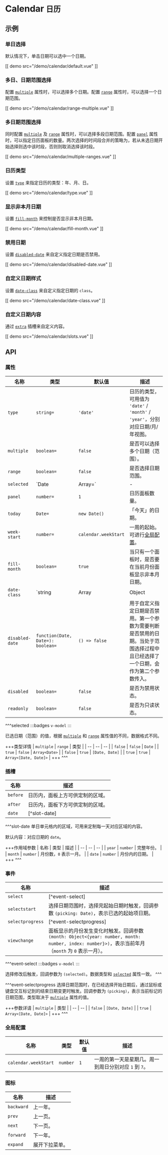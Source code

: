 # Calendar <small>日历</small>

## 示例

### 单日选择

默认情况下，单击日期可以选中一个日期。

[[ demo src="/demo/calendar/default.vue" ]]

### 多日、日期范围选择

配置 [`multiple`](#props-multiple) 属性时，可以选择多个日期。配置 [`range`](#props-range) 属性时，可以选择一个日期范围。

[[ demo src="/demo/calendar/range-multiple.vue" ]]

### 多日期范围选择

同时配置 [`multiple`](#props-multiple) 及 [`range`](#props-range) 属性时，可以选择多段日期范围。配置 [`panel`](#props-panel) 属性时，可以指定日历面板的数量。两次选择的时间段合并的策略为，若从未选日期开始选择则选中该时段，否则则取消选择该时段。

[[ demo src="/demo/calendar/multiple-ranges.vue" ]]

### 日历类型

设置 [`type`](#props-type) 来指定日历的类型：年、月、日。

[[ demo src="/demo/calendar/type.vue" ]]

### 显示非本月日期

设置 [`fill-month`](#props-fill-month) 来控制是否显示非本月日期。

[[ demo src="/demo/calendar/fill-month.vue" ]]

### 禁用日期

设置 [`disabled-date`](#props-disabled-date) 来自定义指定日期是否禁用。

[[ demo src="/demo/calendar/disabled-date.vue" ]]

### 自定义日期样式

设置 [`date-class`](#props-date-class) 来自定义指定日期的 `class`。

[[ demo src="/demo/calendar/date-class.vue" ]]

### 自定义日期内容

通过 [`extra`](#slots-extra) 插槽来自定义内容。

[[ demo src="/demo/calendar/slots.vue" ]]

## API

### 属性

| 名称 | 类型 | 默认值 | 描述 |
| -- | -- | -- | -- |
| ``type`` | `string=` | `'date'` | 日历的类型，可用值为 `'date'` / `'month'` / `'year'`，分别对应日期/月/年视图。 |
| ``multiple`` | `boolean=` | `false` | 是否可以选择多个日期（范围）。 |
| ``range`` | `boolean=` | `false` | 是否选择日期范围。 |
| ``selected`` | `Date | Array=` | - | [^selected] |
| ``panel`` | `number=` | `1` | 日历面板数量。 |
| ``today`` | `Date=` | `new Date()` | 「今天」的日期。 |
| ``week-start`` | `number=` | `calendar.weekStart` | 一周的起始。可进行[全局配置](#configs-calendar-weekStart)。 |
| ``fill-month`` | `boolean=` | `true` | 当只有一个面板时，是否要在当前月份面板显示非本月日期。 |
| ``date-class`` | `string | Array | Object | function=` | `{}` | 特定日期的自定义 HTML `class`。传非函数时，数据格式为所有 [Vue 支持的 `class` 表达式](https://cn.vuejs.org/v2/guide/class-and-style.html#%E7%BB%91%E5%AE%9A-HTML-Class)；传函数时，签名为 `function(Date): string | Array<string>|Object<string, boolean>`，返回值格式亦为所有 Vue 支持的 `class` 表达式。 |
| ``disabled-date`` | `function(Date, Date=): boolean=` | `() => false` | 用于自定义指定日期是否禁用。第一个参数为需要判断是否禁用的日期。当处于范围选择过程中且已经选择了一个日期，会作为第二个参数传入。 |
| ``disabled`` | `boolean=` | `false` | 是否为禁用状态。 |
| ``readonly`` | `boolean=` | `false` | 是否为只读状态。 |

^^^selected
:::badges
`v-model`
:::

已选日期（范围）的值，根据 [`multiple`](#props-multiple) 和 [`range`](#props-range) 属性值的不同，数据格式不同。

+++类型详情
| `multiple` | `range` | 类型 |
| -- | -- | -- |
| `false` | `false` | `Date` |
| `true` | `false` | `Array<Date>` |
| `false` | `true` | `[Date, Date]` |
| `true` | `true` | `Array<[Date, Date]>` |
+++
^^^

### 插槽

| 名称 | 描述 |
| -- | -- |
| ``before`` | 日历内，面板上方可供定制的区域。 |
| ``after`` | 日历内，面板下方可供定制的区域。 |
| ``date`` | [^slot-date] |

^^^slot-date
单日单元格内的区域，可用来定制每一天对应区域的内容。

默认内容：对应日期的 `date`。

+++作用域参数
| 名称 | 类型 | 描述 |
| -- | -- | -- |
| `year` | `number` | 完整年份。 |
| `month` | `number` | 月份数，`0` 表示一月。 |
| `date` | `number` | 月份内的日期。 |
+++
^^^

### 事件

| 名称 | 描述 |
| -- | -- |
| ``select`` | [^event-select] |
| ``selectstart`` | 选择日期范围时，选择完起始日期时触发，回调参数 `(picking: Date)`，表示已选的起始项日期。 |
| ``selectprogress`` | [^event-selectprogress] |
| ``viewchange`` | 面板显示的月份发生变化时触发。回调参数 `(month: Object<{year: number, month: number, index: number}>)`，表示当前年月（`month` 为 `0` 表示一月）。 |

^^^event-select
:::badges
`v-model`
:::

选择修改后触发，回调参数为 `(selected)`。数据类型和 [`selected`](#props-selected) 属性一致。
^^^

^^^event-selectprogress
选择日期范围时，在已经选择开始日期后，通过鼠标或键盘交互标记到的结束日期变更时触发。回调参数为 `(picking)`，表示当前标记的日期范围，类型取决于 [`multiple`](#props-multiple) 属性的值。

+++参数详请
| `multiple` | 类型 |
| -- | -- |
| `false` | `[Date, Date]` |
| `true` | `Array<[Date, Date]>` |
+++
^^^

### 全局配置

| 名称 | 类型 | 默认值 | 描述 |
| -- | -- | -- | -- |
| ``calendar.weekStart`` | `number` | `1` | 一周的第一天是星期几。周一到周日分别对应 `1` 到 `7`。 |

### 图标

| 名称 | 描述 |
| -- | -- |
| ``backward`` | 上一年。 |
| ``prev`` | 上一页。 |
| ``next`` | 下一页。 |
| ``forward`` | 下一年。 |
| ``expand`` | 展开下拉菜单。 |
